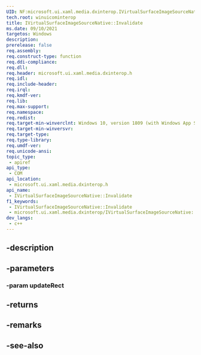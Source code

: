 ```yaml
---
UID: NF:microsoft.ui.xaml.media.dxinterop.IVirtualSurfaceImageSourceNative.Invalidate
tech.root: winuicominterop
title: IVirtualSurfaceImageSourceNative::Invalidate
ms.date: 09/10/2021
targetos: Windows
description: 
prerelease: false
req.assembly: 
req.construct-type: function
req.ddi-compliance: 
req.dll: 
req.header: microsoft.ui.xaml.media.dxinterop.h
req.idl: 
req.include-header: 
req.irql: 
req.kmdf-ver: 
req.lib: 
req.max-support: 
req.namespace: 
req.redist: 
req.target-min-winverclnt: Windows 10, version 1809 (with Windows App SDK 0.5 or later)
req.target-min-winversvr: 
req.target-type: 
req.type-library: 
req.umdf-ver: 
req.unicode-ansi: 
topic_type:
 - apiref
api_type:
 - COM
api_location:
 - microsoft.ui.xaml.media.dxinterop.h
api_name:
 - IVirtualSurfaceImageSourceNative::Invalidate
f1_keywords:
 - IVirtualSurfaceImageSourceNative::Invalidate
 - microsoft.ui.xaml.media.dxinterop/IVirtualSurfaceImageSourceNative::Invalidate
dev_langs:
 - c++
---
```


## -description

## -parameters

### -param updateRect

## -returns

## -remarks

## -see-also

